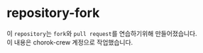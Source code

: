 # repository-fork
이 `repository`는 `fork`와 `pull request`를 연습하기위해 만들어졌습니다.  
이 내용은 chorok-crew 계정으로 작업했습니다.

